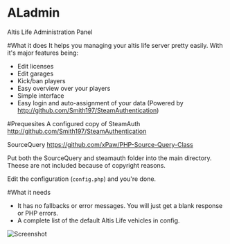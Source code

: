 # ALadmin
Altis Life Administration Panel

#What it does
It helps you managing your altis life server pretty easily.
With it's major features being:
- Edit licenses
- Edit garages
- Kick/ban players
- Easy overview over your players
- Simple interface
- Easy login and auto-assignment of your data (Powered by http://github.com/Smith197/SteamAuthentication)

#Prequesites
A configured copy of SteamAuth http://github.com/Smith197/SteamAuthentication

SourceQuery https://github.com/xPaw/PHP-Source-Query-Class

Put both the SourceQuery and steamauth folder into the main directory.
Theese are not included because of copyright reasons.

Edit the configuration (`config.php`) and you're done.

#What it needs
- It has no fallbacks or error messages. You will just get a blank response or PHP errors.
- A complete list of the default Altis Life vehicles in config.

![Screenshot](https://blackcetha.github.io/ALadmin/screenshot.png)
